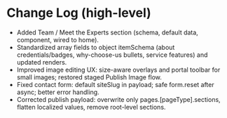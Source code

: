 # Change Log (high-level)

- Added Team / Meet the Experts section (schema, default data, component, wired to home).
- Standardized array fields to object itemSchema (about credentials/badges, why-choose-us bullets, service features) and updated renders.
- Improved image editing UX: size-aware overlays and portal toolbar for small images; restored staged Publish Image flow.
- Fixed contact form: default siteSlug in payload; safe form.reset after async; better error handling.
- Corrected publish payload: overwrite only pages.[pageType].sections, flatten localized values, remove root-level sections.


